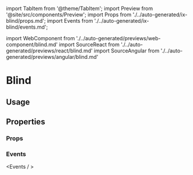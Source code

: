 import TabItem from '@theme/TabItem';
import Preview from '@site/src/components/Preview';
import Props from './../auto-generated/ix-blind/props.md';
import Events from './../auto-generated/ix-blind/events.md';

import WebComponent from './../auto-generated/previews/web-component/blind.md'
import SourceReact from './../auto-generated/previews/react/blind.md'
import SourceAngular from './../auto-generated/previews/angular/blind.md'

# Blind

## Usage

<Preview name="blind" height="16rem">
  <TabItem value="javascript">
    <WebComponent />
  </TabItem>
  <TabItem value="react">
    <SourceReact />
  </TabItem>
  <TabItem value="angular">
    <SourceAngular />
  </TabItem>
</Preview>

## Properties

### Props

<Props />

### Events

<Events / >
